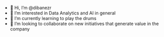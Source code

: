 - 👋 Hi, I’m @dibanezr
- 👀 I’m interested in Data Analytics and AI in general
- 🌱 I’m currently learning to play the drums
- 💞️ I’m looking to collaborate on new initiatives that generate value in the company

<!---
- 📫 How to reach me ...
dibanezr/dibanezr is a ✨ special ✨ repository because its `README.md` (this file) appears on your GitHub profile.
You can click the Preview link to take a look at your changes.
--->
